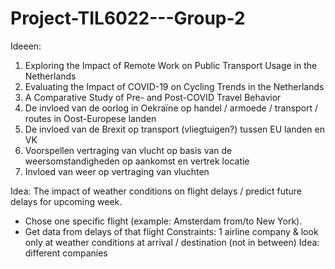# Project-TIL6022---Group-2

Ideeen: 
1) Exploring the Impact of Remote Work on Public Transport Usage in the Netherlands
2) Evaluating the Impact of COVID-19 on Cycling Trends in the Netherlands
3) A Comparative Study of Pre- and Post-COVID Travel Behavior
4) De invloed van de oorlog in Oekraïne op handel / armoede / transport / routes in Oost-Europese landen
5) De invloed van de Brexit op transport (vliegtuigen?)  tussen EU landen en VK
6) Voorspellen vertraging van vlucht op basis van de weersomstandigheden op aankomst en vertrek locatie
7) Invloed van weer op vertraging van vluchten

Idea: The impact of weather conditions on flight delays / predict future delays for upcoming week. 
- Chose one specific flight (example: Amsterdam from/to New York).  
- Get data from delays of that flight
Constraints: 1 airline company & look only at weather conditions at arrival / destination (not in between)
Idea: different companies 
